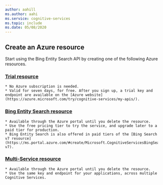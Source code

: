 ```yaml
---
author: aahill
ms.author: aahi
ms.service: cognitive-services
ms.topic: include
ms.date: 05/08/2020
---
```


## Create an Azure resource

Start using the Bing Entity Search API by creating one of the following Azure resources.

### [Trial resource](https://azure.microsoft.com/try/cognitive-services/?api=bing-web-search-api)
    * No Azure subscription is needed.
    * Valid for seven days, for free. After you sign up, a trial key and endpoint are available on the [Azure website](https://azure.microsoft.com/try/cognitive-services/my-apis/).

### [Bing Entity Search resource](https://ms.portal.azure.com/#create/Microsoft.CognitiveServicesBingEntitySearch)
    * Available through the Azure portal until you delete the resource.
    * Use the free pricing tier to try the service, and upgrade later to a paid tier for production.
    * Bing Entity Search is also offered in paid tiers of the [Bing Search v7 resource](https://ms.portal.azure.com/#create/Microsoft.CognitiveServicesBingSearch-v7).
    
### [Multi-Service resource](https://ms.portal.azure.com/#create/Microsoft.CognitiveServicesAllInOne)
    * Available through the Azure portal until you delete the resource.  
    * Use the same key and endpoint for your applications, across multiple Cognitive Services.
